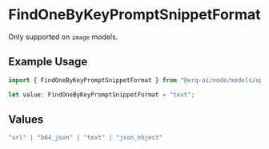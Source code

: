 # FindOneByKeyPromptSnippetFormat

Only supported on `image` models.

## Example Usage

```typescript
import { FindOneByKeyPromptSnippetFormat } from "@orq-ai/node/models/operations";

let value: FindOneByKeyPromptSnippetFormat = "text";
```

## Values

```typescript
"url" | "b64_json" | "text" | "json_object"
```